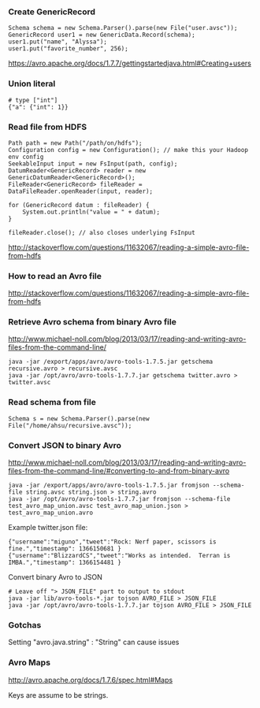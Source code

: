 ### Create GenericRecord
```
Schema schema = new Schema.Parser().parse(new File("user.avsc"));
GenericRecord user1 = new GenericData.Record(schema);
user1.put("name", "Alyssa");
user1.put("favorite_number", 256);
```
https://avro.apache.org/docs/1.7.7/gettingstartedjava.html#Creating+users


### Union literal
```
# type ["int"]
{"a": {"int": 1}}
```

### Read file from HDFS
```
Path path = new Path("/path/on/hdfs");
Configuration config = new Configuration(); // make this your Hadoop env config
SeekableInput input = new FsInput(path, config);
DatumReader<GenericRecord> reader = new GenericDatumReader<GenericRecord>();
FileReader<GenericRecord> fileReader = DataFileReader.openReader(input, reader);

for (GenericRecord datum : fileReader) {
    System.out.println("value = " + datum);
}

fileReader.close(); // also closes underlying FsInput
```
http://stackoverflow.com/questions/11632067/reading-a-simple-avro-file-from-hdfs


### How to read an Avro file
http://stackoverflow.com/questions/11632067/reading-a-simple-avro-file-from-hdfs

### Retrieve Avro schema from binary Avro file
http://www.michael-noll.com/blog/2013/03/17/reading-and-writing-avro-files-from-the-command-line/
```
java -jar /export/apps/avro/avro-tools-1.7.5.jar getschema recursive.avro > recursive.avsc
java -jar /opt/avro/avro-tools-1.7.7.jar getschema twitter.avro > twitter.avsc
```

### Read schema from file
```
Schema s = new Schema.Parser().parse(new File("/home/ahsu/recursive.avsc"));
```


### Convert JSON to binary Avro
http://www.michael-noll.com/blog/2013/03/17/reading-and-writing-avro-files-from-the-command-line/#converting-to-and-from-binary-avro
```
java -jar /export/apps/avro/avro-tools-1.7.5.jar fromjson --schema-file string.avsc string.json > string.avro
java -jar /opt/avro/avro-tools-1.7.7.jar fromjson --schema-file test_avro_map_union.avsc test_avro_map_union.json > test_avro_map_union.avro
```

Example twitter.json file:
```
{"username":"miguno","tweet":"Rock: Nerf paper, scissors is fine.","timestamp": 1366150681 }
{"username":"BlizzardCS","tweet":"Works as intended.  Terran is IMBA.","timestamp": 1366154481 }
```

Convert binary Avro to JSON
```
# Leave off "> JSON_FILE" part to output to stdout
java -jar lib/avro-tools-*.jar tojson AVRO_FILE > JSON_FILE
java -jar /opt/avro/avro-tools-1.7.7.jar tojson AVRO_FILE > JSON_FILE
```

### Gotchas
Setting "avro.java.string" : "String" can cause issues

### Avro Maps
http://avro.apache.org/docs/1.7.6/spec.html#Maps

Keys are assume to be strings.